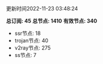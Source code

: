 更新时间2022-11-23 03:48:24

**总订阅: 45**
**总节点: 1410**
**有效节点: 340**
- ssr节点: 18
- trojan节点: 40
- v2ray节点: 275
- ss节点: 7
